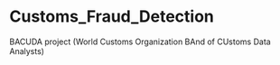 # Customs_Fraud_Detection
BACUDA project (World Customs Organization BAnd of CUstoms Data Analysts)
